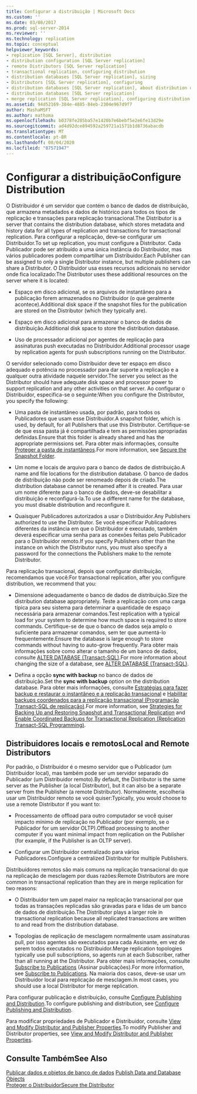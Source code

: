 ```yaml
---
title: Configurar a distribuição | Microsoft Docs
ms.custom: ''
ms.date: 03/08/2017
ms.prod: sql-server-2014
ms.reviewer: ''
ms.technology: replication
ms.topic: conceptual
helpviewer_keywords:
- replication [SQL Server], distribution
- distribution configuration [SQL Server replication]
- remote Distributors [SQL Server replication]
- transactional replication, configuring distribution
- distribution databases [SQL Server replication], sizing
- Distributors [SQL Server replication], configuring
- distribution databases [SQL Server replication], about distribution databases
- distribution databases [SQL Server replication]
- merge replication [SQL Server replication], configuring distribution
ms.assetid: 94d52169-384e-4885-84eb-2304e967d9f7
author: MashaMSFT
ms.author: mathoma
ms.openlocfilehash: b0378fe285ba57e1420b7e6bebf5e2e6fe13d29e
ms.sourcegitcommit: ad4d92dce894592a259721a1571b1d8736abacdb
ms.translationtype: MT
ms.contentlocale: pt-BR
ms.lasthandoff: 08/04/2020
ms.locfileid: "87571947"
---
```

# <a name="configure-distribution"></a><span data-ttu-id="d0977-102">Configurar a distribuição</span><span class="sxs-lookup"><span data-stu-id="d0977-102">Configure Distribution</span></span>
  <span data-ttu-id="d0977-103">O Distribuidor é um servidor que contém o banco de dados de distribuição, que armazena metadados e dados de histórico para todos os tipos de replicação e transações para replicação transacional.</span><span class="sxs-lookup"><span data-stu-id="d0977-103">The Distributor is a server that contains the distribution database, which stores metadata and history data for all types of replication and transactions for transactional replication.</span></span> <span data-ttu-id="d0977-104">Para configurar a replicação, deve-se configurar um Distribuidor.</span><span class="sxs-lookup"><span data-stu-id="d0977-104">To set up replication, you must configure a Distributor.</span></span> <span data-ttu-id="d0977-105">Cada Publicador pode ser atribuído a uma única instância do Distribuidor, mas vários publicadores podem compartilhar um Distribuidor.</span><span class="sxs-lookup"><span data-stu-id="d0977-105">Each Publisher can be assigned to only a single Distributor instance, but multiple publishers can share a Distributor.</span></span> <span data-ttu-id="d0977-106">O Distribuidor usa esses recursos adicionais no servidor onde fica localizado:</span><span class="sxs-lookup"><span data-stu-id="d0977-106">The Distributor uses these additional resources on the server where it is located:</span></span>  
  
-   <span data-ttu-id="d0977-107">Espaço em disco adicional, se os arquivos de instantâneo para a publicação forem armazenados no Distribuidor (o que geralmente acontece).</span><span class="sxs-lookup"><span data-stu-id="d0977-107">Additional disk space if the snapshot files for the publication are stored on the Distributor (which they typically are).</span></span>  
  
-   <span data-ttu-id="d0977-108">Espaço em disco adicional para armazenar o banco de dados de distribuição.</span><span class="sxs-lookup"><span data-stu-id="d0977-108">Additional disk space to store the distribution database.</span></span>  
  
-   <span data-ttu-id="d0977-109">Uso de processador adicional por agentes de replicação para assinaturas push executadas no Distribuidor.</span><span class="sxs-lookup"><span data-stu-id="d0977-109">Additional processor usage by replication agents for push subscriptions running on the Distributor.</span></span>  
  
 <span data-ttu-id="d0977-110">O servidor selecionado como Distribuidor deve ter espaço em disco adequado e potência no processador para dar suporte a replicação e a qualquer outra atividade naquele servidor.</span><span class="sxs-lookup"><span data-stu-id="d0977-110">The server you select as the Distributor should have adequate disk space and processor power to support replication and any other activities on that server.</span></span> <span data-ttu-id="d0977-111">Ao configurar o Distribuidor, especifica-se o seguinte:</span><span class="sxs-lookup"><span data-stu-id="d0977-111">When you configure the Distributor, you specify the following:</span></span>  
  
-   <span data-ttu-id="d0977-112">Uma pasta de instantâneo usada, por padrão, para todos os Publicadores que usam esse Distribuidor.</span><span class="sxs-lookup"><span data-stu-id="d0977-112">A snapshot folder, which is used, by default, for all Publishers that use this Distributor.</span></span> <span data-ttu-id="d0977-113">Certifique-se de que essa pasta já é compartilhada e tem as permissões apropriadas definidas.</span><span class="sxs-lookup"><span data-stu-id="d0977-113">Ensure that this folder is already shared and has the appropriate permissions set.</span></span> <span data-ttu-id="d0977-114">Para obter mais informações, consulte [Proteger a pasta de instantâneos](security/secure-the-snapshot-folder.md).</span><span class="sxs-lookup"><span data-stu-id="d0977-114">For more information, see [Secure the Snapshot Folder](security/secure-the-snapshot-folder.md).</span></span>  
  
-   <span data-ttu-id="d0977-115">Um nome e locais de arquivo para o banco de dados de distribuição.</span><span class="sxs-lookup"><span data-stu-id="d0977-115">A name and file locations for the distribution database.</span></span> <span data-ttu-id="d0977-116">O banco de dados de distribuição não pode ser renomeado depois de criado.</span><span class="sxs-lookup"><span data-stu-id="d0977-116">The distribution database cannot be renamed after it is created.</span></span> <span data-ttu-id="d0977-117">Para usar um nome diferente para o banco de dados, deve-se desabilitar a distribuição e reconfigurá-la.</span><span class="sxs-lookup"><span data-stu-id="d0977-117">To use a different name for the database, you must disable distribution and reconfigure it.</span></span>  
  
-   <span data-ttu-id="d0977-118">Quaisquer Publicadores autorizados a usar o Distribuidor.</span><span class="sxs-lookup"><span data-stu-id="d0977-118">Any Publishers authorized to use the Distributor.</span></span> <span data-ttu-id="d0977-119">Se você especificar Publicadores diferentes da instância em que o Distribuidor é executado, também deverá especificar uma senha para as conexões feitas pelo Publicador para o Distribuidor remoto.</span><span class="sxs-lookup"><span data-stu-id="d0977-119">If you specify Publishers other than the instance on which the Distributor runs, you must also specify a password for the connections the Publishers make to the remote Distributor.</span></span>  
  
 <span data-ttu-id="d0977-120">Para replicação transacional, depois que configurar distribuição, recomendamos que você:</span><span class="sxs-lookup"><span data-stu-id="d0977-120">For transactional replication, after you configure distribution, we recommend that you:</span></span>  
  
-   <span data-ttu-id="d0977-121">Dimensione adequadamente o banco de dados de distribuição.</span><span class="sxs-lookup"><span data-stu-id="d0977-121">Size the distribution database appropriately.</span></span> <span data-ttu-id="d0977-122">Teste a replicação com uma carga típica para seu sistema para determinar a quantidade de espaço necessária para armazenar comandos.</span><span class="sxs-lookup"><span data-stu-id="d0977-122">Test replication with a typical load for your system to determine how much space is required to store commands.</span></span> <span data-ttu-id="d0977-123">Certifique-se de que o banco de dados seja amplo o suficiente para armazenar comandos, sem ter que aumentá-lo frequentemente.</span><span class="sxs-lookup"><span data-stu-id="d0977-123">Ensure the database is large enough to store commands without having to auto-grow frequently.</span></span> <span data-ttu-id="d0977-124">Para obter mais informações sobre como alterar o tamanho de um banco de dados, consulte [ALTER DATABASE &#40;Transact-SQL&#41;](/sql/t-sql/statements/alter-database-transact-sql).</span><span class="sxs-lookup"><span data-stu-id="d0977-124">For more information about changing the size of a database, see [ALTER DATABASE &#40;Transact-SQL&#41;](/sql/t-sql/statements/alter-database-transact-sql).</span></span>  
  
-   <span data-ttu-id="d0977-125">Defina a opção **sync with backup** no banco de dados de distribuição.</span><span class="sxs-lookup"><span data-stu-id="d0977-125">Set the **sync with backup** option on the distribution database.</span></span> <span data-ttu-id="d0977-126">Para obter mais informações, consulte [Estratégias para fazer backup e restaurar o instantâneo e a replicação transacional](administration/strategies-for-backing-up-and-restoring-snapshot-and-transactional-replication.md) e [Habilitar backups coordenados para a replicação transacional &#40;Programação Transact-SQL de replicação&#41;](administration/enable-coordinated-backups-for-transactional-replication.md).</span><span class="sxs-lookup"><span data-stu-id="d0977-126">For more information, see [Strategies for Backing Up and Restoring Snapshot and Transactional Replication](administration/strategies-for-backing-up-and-restoring-snapshot-and-transactional-replication.md) and [Enable Coordinated Backups for Transactional Replication &#40;Replication Transact-SQL Programming&#41;](administration/enable-coordinated-backups-for-transactional-replication.md).</span></span>  
  
## <a name="local-and-remote-distributors"></a><span data-ttu-id="d0977-127">Distribuidores locais e remotos</span><span class="sxs-lookup"><span data-stu-id="d0977-127">Local and Remote Distributors</span></span>  
 <span data-ttu-id="d0977-128">Por padrão, o Distribuidor é o mesmo servidor que o Publicador (um Distribuidor local), mas também pode ser um servidor separado do Publicador (um Distribuidor remoto).</span><span class="sxs-lookup"><span data-stu-id="d0977-128">By default, the Distributor is the same server as the Publisher (a local Distributor), but it can also be a separate server from the Publisher (a remote Distributor).</span></span> <span data-ttu-id="d0977-129">Normalmente, escolheria usar um Distribuidor remoto se você quiser:</span><span class="sxs-lookup"><span data-stu-id="d0977-129">Typically, you would choose to use a remote Distributor if you want to:</span></span>  
  
-   <span data-ttu-id="d0977-130">Processamento de offload para outro computador se você quiser impacto mínimo de replicação no Publicador (por exemplo, se o Publicador for um servidor OLTP).</span><span class="sxs-lookup"><span data-stu-id="d0977-130">Offload processing to another computer if you want minimal impact from replication on the Publisher (for example, if the Publisher is an OLTP server).</span></span>  
  
-   <span data-ttu-id="d0977-131">Configurar um Distribuidor centralizado para vários Publicadores.</span><span class="sxs-lookup"><span data-stu-id="d0977-131">Configure a centralized Distributor for multiple Publishers.</span></span>  
  
 <span data-ttu-id="d0977-132">Distribuidores remotos são mais comuns na replicação transacional do que na replicação de mesclagem por duas razões:</span><span class="sxs-lookup"><span data-stu-id="d0977-132">Remote Distributors are more common in transactional replication than they are in merge replication for two reasons:</span></span>  
  
-   <span data-ttu-id="d0977-133">O Distribuidor tem um papel maior na replicação transacional por que todas as transações replicadas são gravadas para e lidas de um banco de dados de distribuição.</span><span class="sxs-lookup"><span data-stu-id="d0977-133">The Distributor plays a larger role in transactional replication because all replicated transactions are written to and read from the distribution database.</span></span>  
  
-   <span data-ttu-id="d0977-134">Topologias de replicação de mesclagem normalmente usam assinaturas pull, por isso agentes são executados para cada Assinante, em vez de serem todos executados no Distribuidor.</span><span class="sxs-lookup"><span data-stu-id="d0977-134">Merge replication topologies typically use pull subscriptions, so agents run at each Subscriber, rather than all running at the Distributor.</span></span> <span data-ttu-id="d0977-135">Para obter mais informações, consulte [Subscribe to Publications](subscribe-to-publications.md) (Assinar publicações).</span><span class="sxs-lookup"><span data-stu-id="d0977-135">For more information, see [Subscribe to Publications](subscribe-to-publications.md).</span></span> <span data-ttu-id="d0977-136">Na maioria dos casos, deve-se usar um Distribuidor local para replicação de mesclagem.</span><span class="sxs-lookup"><span data-stu-id="d0977-136">In most cases, you should use a local Distributor for merge replication.</span></span>  
  
 <span data-ttu-id="d0977-137">Para configurar publicação e distribuição, consulte [Configure Publishing and Distribution](configure-publishing-and-distribution.md).</span><span class="sxs-lookup"><span data-stu-id="d0977-137">To configure publishing and distribution, see [Configure Publishing and Distribution](configure-publishing-and-distribution.md).</span></span>  
  
 <span data-ttu-id="d0977-138">Para modificar propriedades de Publicador e Distribuidor, consulte [View and Modify Distributor and Publisher Properties](view-and-modify-distributor-and-publisher-properties.md).</span><span class="sxs-lookup"><span data-stu-id="d0977-138">To modify Publisher and Distributor properties, see [View and Modify Distributor and Publisher Properties](view-and-modify-distributor-and-publisher-properties.md).</span></span>  
  
## <a name="see-also"></a><span data-ttu-id="d0977-139">Consulte Também</span><span class="sxs-lookup"><span data-stu-id="d0977-139">See Also</span></span>  
 <span data-ttu-id="d0977-140">[Publicar dados e objetos de banco de dados](publish/publish-data-and-database-objects.md) </span><span class="sxs-lookup"><span data-stu-id="d0977-140">[Publish Data and Database Objects](publish/publish-data-and-database-objects.md) </span></span>  
 [<span data-ttu-id="d0977-141">Proteger o Distribuidor</span><span class="sxs-lookup"><span data-stu-id="d0977-141">Secure the Distributor</span></span>](security/secure-the-distributor.md)  
  
  
